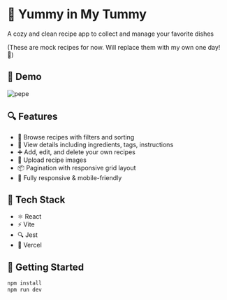 # 🍙 Yummy in My Tummy 

A cozy and clean recipe app to collect and manage your favorite dishes

(These are mock recipes for now. Will replace them with my own one day! 🥞) 

## 📼 Demo
![pepe](https://github.com/user-attachments/assets/33fa3c22-2da3-415f-8c3b-25363e522a6e)


## 🔍 Features

- 📖 Browse recipes with filters and sorting
- 🍱 View details including ingredients, tags, instructions
- ➕ Add, edit, and delete your own recipes
- 🍰 Upload recipe images 
- 📦 Pagination with responsive grid layout
- 📱 Fully responsive & mobile-friendly

## 🧪 Tech Stack

- ⚛️ React
- ⚡ Vite
- 🔍 Jest
- 📂 Vercel

## 🚀 Getting Started

```bash
npm install
npm run dev
